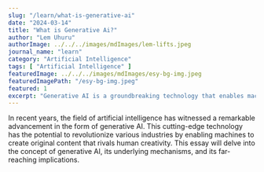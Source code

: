 ```yaml
---
slug: "/learn/what-is-generative-ai"
date: "2024-03-14"
title: "What is Generative Ai?"
author: "Lem Uhuru"
authorImage: ../../../images/mdImages/lem-lifts.jpeg
journal_name: "learn"
category: "Artificial Intelligence"
tags: [ "Artificial Intelligence" ]
featuredImage: ../../../images/mdImages/esy-bg-img.jpeg
featuredImagePath: "/esy-bg-img.jpeg"
featured: 1
excerpt: "Generative AI is a groundbreaking technology that enables machines to create original content, such as text, images, and music, by learning patterns from vast datasets, opening up new possibilities for creative industries and beyond."
---
```


In recent years, the field of artificial intelligence has witnessed a remarkable advancement in the form of generative AI. This cutting-edge technology has the potential to revolutionize various industries by enabling machines to create original content that rivals human creativity. This essay will delve into the concept of generative AI, its underlying mechanisms, and its far-reaching implications.